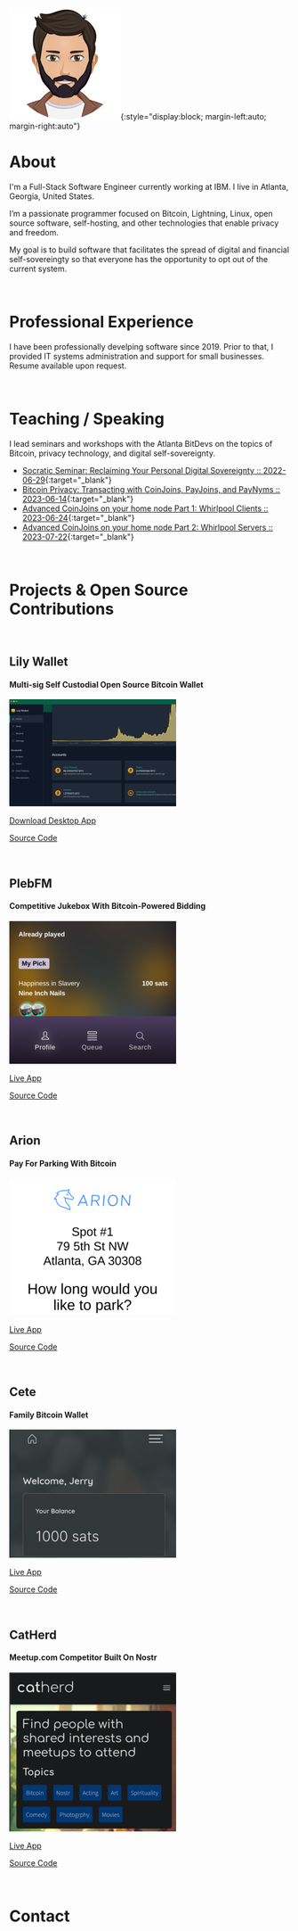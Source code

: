 ![Avatar](/assets/images/avatar-200.png){:style="display:block; margin-left:auto; margin-right:auto"}

# About

I'm a Full-Stack Software Engineer currently working at IBM.  I live in Atlanta, Georgia, United States.

I’m a passionate programmer focused on Bitcoin, Lightning, Linux, open source software, self-hosting, and other technologies that enable privacy and freedom.

My goal is to build software that facilitates the spread of digital and financial self-sovereingty so that everyone has the opportunity to opt out of the current system.

<br/>
  
# Professional Experience

I have been professionally develping software since 2019.  Prior to that, I provided IT systems administration and support for small businesses.  Resume available upon request.

<br/>

# Teaching / Speaking
I lead seminars and workshops with the Atlanta BitDevs on the topics of Bitcoin, privacy technology, and digital self-sovereignty.  
- [Socratic Seminar: Reclaiming Your Personal Digital Sovereignty :: 2022-06-29](https://www.meetup.com/atlantabitdevs/events/286248874/){:target="_blank"}
- [Bitcoin Privacy: Transacting with CoinJoins, PayJoins, and PayNyms :: 2023-06-14](https://www.meetup.com/atlantabitdevs/events/294080873/){:target="_blank"}
- [Advanced CoinJoins on your home node Part 1: Whirlpool Clients :: 2023-06-24](https://www.meetup.com/atlantabitdevs/events/294304956/){:target="_blank"}
- [Advanced CoinJoins on your home node Part 2: Whirlpool Servers :: 2023-07-22](https://www.meetup.com/atlantabitdevs/events/294521290/){:target="_blank"}

<br/>

# Projects & Open Source Contributions

<br/>

## Lily Wallet

#### Multi-sig Self Custodial Open Source Bitcoin Wallet

[![Lily Wallet](/assets/images/screenshot-lily-300x192.png)](/screenshots/lily)

[Download Desktop App](https://lily-wallet.com/download)

[Source Code](https://github.com/Lily-Technologies/lily-wallet)

<br/>

## PlebFM

#### Competitive Jukebox With Bitcoin-Powered Bidding

[![PlebFM](/assets/images/screenshot-plebfm-300x256.png)](/screenshots/plebfm)

[Live App](https://pleb.fm/atl)

[Source Code](https://github.com/PlebFM/PlebFM)

<br/>

## Arion

#### Pay For Parking With Bitcoin

[![Arion](/assets/images/screenshot-arion-300x245.png)](/screenshots/arion)

[Live App](https://arionparking.tech/)

[Source Code](https://github.com/atlantabitdevs/park-lightning)

<br/>

## Cete

#### Family Bitcoin Wallet

[![Cete](/assets/images/screenshot-cete-300x230.png)](/screenshots/cete)

[Live App](https://cete.atlantabitdevs.org)

[Source Code](https://github.com/atlantabitdevs/family-btc)

<br/>

## CatHerd

#### Meetup.com Competitor Built On Nostr

[![CatHerd](/assets/images/screenshot-catherd-300x285.png)](/screenshots/catherd)

[Live App](https://meetup.terminus.money)

[Source Code](https://github.com/ATLBitLab/nostr-meetup)

<br/>

# Contact
